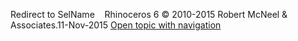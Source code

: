---
---

Redirect to SelName&#160;
&#160;
Rhinoceros 6 © 2010-2015 Robert McNeel &amp; Associates.11-Nov-2015
 [Open topic with navigation](selname.html) 

